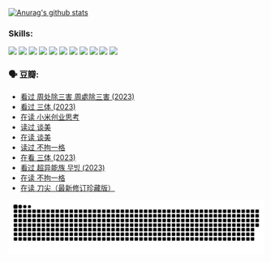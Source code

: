 
[![Anurag's github stats](https://github-readme-stats.vercel.app/api?username=w940853815)](https://github.com/anuraghazra/github-readme-stats)

### Skills:

<code><img height="32" src="https://cdn.jsdelivr.net/npm/simple-icons@v5/icons/python.svg"></code>
<code><img height="32" src="https://cdn.jsdelivr.net/npm/simple-icons@v5/icons/javascript.svg"></code>
<code><img height="32" src="https://cdn.jsdelivr.net/npm/simple-icons@v5/icons/django.svg"></code>
<code><img height="32" src="https://cdn.jsdelivr.net/npm/simple-icons@v5/icons/flask.svg"></code>
<code><img height="32" src="https://cdn.jsdelivr.net/npm/simple-icons@v5/icons/vuetify.svg"></code>
<code><img height="32" src="https://cdn.jsdelivr.net/npm/simple-icons@v5/icons/git.svg"></code>
<code><img height="32" src="https://cdn.jsdelivr.net/npm/simple-icons@v5/icons/docker.svg"></code>
<code><img height="32" src="https://cdn.jsdelivr.net/npm/simple-icons@v5/icons/postgresql.svg"></code>
<code><img height="32" src="https://cdn.jsdelivr.net/npm/simple-icons@v5/icons/elasticsearch.svg"></code>
<code><img height="32" src="https://cdn.jsdelivr.net/npm/simple-icons@v5/icons/macos.svg"></code>
<code><img height="32" src="https://cdn.jsdelivr.net/npm/simple-icons@v5/icons/linux.svg"></code>

### 🗣 豆瓣:

<!-- DOUBAN-ACTIVITIES:START -->
- [看过 周处除三害 周處除三害‎ (2023)](https://www.douban.com/people/136069238/status/4575646701/?_i=13315505)
- [看过 三体‎ (2023)](https://www.douban.com/people/136069238/status/4574263039/?_i=13315505)
- [在读 小米创业思考](https://www.douban.com/people/136069238/status/4572047905/?_i=13315505)
- [读过 谈美](https://www.douban.com/people/136069238/status/4572047629/?_i=13315505)
- [在读 谈美](https://www.douban.com/people/136069238/status/4560861771/?_i=13315505)
- [读过 不拘一格](https://www.douban.com/people/136069238/status/4560861445/?_i=13315505)
- [在看 三体‎ (2023)](https://www.douban.com/people/136069238/status/4558185093/?_i=13315505)
- [看过 超异能族 무빙‎ (2023)](https://www.douban.com/people/136069238/status/4556824186/?_i=13315505)
- [在读 不拘一格](https://www.douban.com/people/136069238/status/4541712161/?_i=13315505)
- [在读 刀尖（最新修订珍藏版）](https://www.douban.com/people/136069238/status/4541711339/?_i=13315505)
<!-- DOUBAN-ACTIVITIES:END -->


![Snake animation](https://raw.githubusercontent.com/w940853815/w940853815/output/github-contribution-grid-snake.svg)

<!--
**w940853815/w940853815** is a ✨ _special_ ✨ repository because its `README.md` (this file) appears on your GitHub profile.

Here are some ideas to get you started:

- 🔭 I’m currently working on ...
- 🌱 I’m currently learning ...
- 👯 I’m looking to collaborate on ...
- 🤔 I’m looking for help with ...
- 💬 Ask me about ...
- 📫 How to reach me: ...
- 😄 Pronouns: ...
- ⚡ Fun fact: ...
-->
